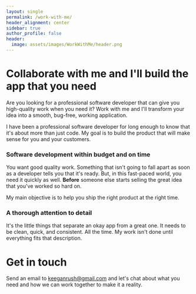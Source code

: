 ```yaml
---
layout: single
permalink: /work-with-me/
header_alignment: center
sidebar: true
author_profile: false
header:
  image: assets/images/WorkWithMe/header.png
---
```

# Collaborate with me and I'll build the app that you need

Are you looking for a professional software developer that can give you high-quality work when you need it? Work with me and I'll transform your idea into a smooth, bug-free, working application.

I have been a professional software developer for long enough to know that it's about more than just code. My goal is to build the product that will make sense for you and your customers.

### Software development within budget and on time

You want good quality work. Something that isn't going to fall apart as soon as a developer tells you that it's ready. But, in this fast-paced world, you need it quickly as well. **Before** someone else starts selling the great idea that you've worked so hard on.

My main objective is to help you ship the right product at the right time.

### A thorough attention to detail

It's the little things that separate an okay app from a great one. It needs to be clean, quick, and consistent. All the time. My work isn't done until everything fits that description.

# Get in touch

Send an email to [keeganrush@gmail.com](mailto:keeganrush@gmail.com) and let's chat about what you need and how we can work together to make it a reality.
